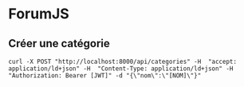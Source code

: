 # ForumJS

## Créer une catégorie

`curl -X POST "http://localhost:8000/api/categories" -H  "accept: application/ld+json" -H  "Content-Type: application/ld+json" -H "Authorization: Bearer [JWT]" -d "{\"nom\":\"[NOM]\"}"`